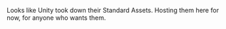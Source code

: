 Looks like Unity took down their Standard Assets. Hosting them here for now, for anyone who wants them.